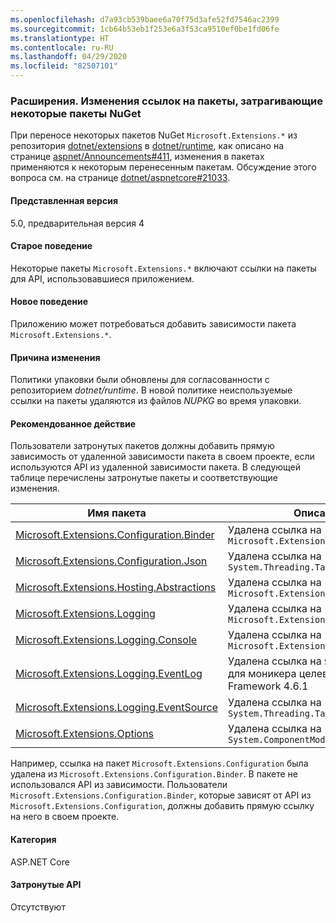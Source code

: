 ```yaml
---
ms.openlocfilehash: d7a93cb539baee6a70f75d3afe52fd7546ac2399
ms.sourcegitcommit: 1cb64b53eb1f253e6a3f53ca9510ef0be1fd06fe
ms.translationtype: HT
ms.contentlocale: ru-RU
ms.lasthandoff: 04/29/2020
ms.locfileid: "82507101"
---
```

### <a name="extensions-package-reference-changes-affecting-some-nuget-packages"></a>Расширения. Изменения ссылок на пакеты, затрагивающие некоторые пакеты NuGet

При переносе некоторых пакетов NuGet `Microsoft.Extensions.*` из репозитория [dotnet/extensions](https://github.com/dotnet/extensions) в [dotnet/runtime](https://github.com/dotnet/runtime), как описано на странице [aspnet/Announcements#411](https://github.com/aspnet/Announcements/issues/411), изменения в пакетах применяются к некоторым перенесенным пакетам. Обсуждение этого вопроса см. на странице [dotnet/aspnetcore#21033](https://github.com/dotnet/aspnetcore/issues/21033).

#### <a name="version-introduced"></a>Представленная версия

5.0, предварительная версия 4

#### <a name="old-behavior"></a>Старое поведение

Некоторые пакеты `Microsoft.Extensions.*` включают ссылки на пакеты для API, использовавшиеся приложением.

#### <a name="new-behavior"></a>Новое поведение

Приложению может потребоваться добавить зависимости пакета `Microsoft.Extensions.*`.

#### <a name="reason-for-change"></a>Причина изменения

Политики упаковки были обновлены для согласованности с репозиторием *dotnet/runtime*. В новой политике неиспользуемые ссылки на пакеты удаляются из файлов *NUPKG* во время упаковки.

#### <a name="recommended-action"></a>Рекомендованное действие

Пользователи затронутых пакетов должны добавить прямую зависимость от удаленной зависимости пакета в своем проекте, если используются API из удаленной зависимости пакета. В следующей таблице перечислены затронутые пакеты и соответствующие изменения.

|Имя пакета|Описание изменений|
|------------|------------------|
|[Microsoft.Extensions.Configuration.Binder](https://nuget.org/packages/Microsoft.Extensions.Configuration.Binder)|Удалена ссылка на `Microsoft.Extensions.Configuration`|
|[Microsoft.Extensions.Configuration.Json](https://nuget.org/packages/Microsoft.Extensions.Configuration.Json)    |Удалена ссылка на `System.Threading.Tasks.Extensions`|
|[Microsoft.Extensions.Hosting.Abstractions](https://nuget.org/packages/Microsoft.Extensions.Hosting.Abstractions)|Удалена ссылка на `Microsoft.Extensions.Logging.Abstractions`|
|[Microsoft.Extensions.Logging](https://nuget.org/packages/Microsoft.Extensions.Logging)                          |Удалена ссылка на `Microsoft.Extensions.Configuration.Binder`|
|[Microsoft.Extensions.Logging.Console](https://nuget.org/packages/Microsoft.Extensions.Logging.Console)          |Удалена ссылка на `Microsoft.Extensions.Configuration.Abstractions`|
|[Microsoft.Extensions.Logging.EventLog](https://nuget.org/packages/Microsoft.Extensions.Logging.EventLog)        |Удалена ссылка на `System.Diagnostics.EventLog` для моникера целевой платформы .NET Framework 4.6.1|
|[Microsoft.Extensions.Logging.EventSource](https://nuget.org/packages/Microsoft.Extensions.Logging.EventSource)  |Удалена ссылка на `System.Threading.Tasks.Extensions`|
|[Microsoft.Extensions.Options](https://nuget.org/packages/Microsoft.Extensions.Options)                          |Удалена ссылка на `System.ComponentModel.Annotations`|

Например, ссылка на пакет `Microsoft.Extensions.Configuration` была удалена из `Microsoft.Extensions.Configuration.Binder`. В пакете не использовался API из зависимости. Пользователи `Microsoft.Extensions.Configuration.Binder`, которые зависят от API из `Microsoft.Extensions.Configuration`, должны добавить прямую ссылку на него в своем проекте.

#### <a name="category"></a>Категория

ASP.NET Core

#### <a name="affected-apis"></a>Затронутые API

Отсутствуют

<!--

#### Affected APIs

Not detectable via API analysis

-->
